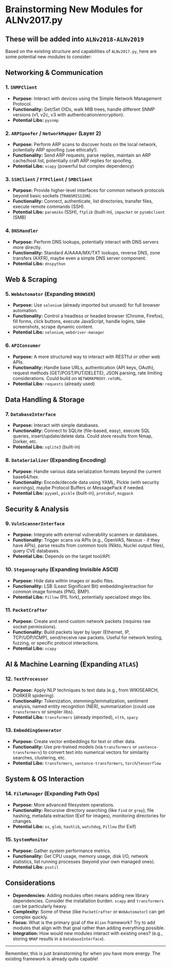 # Brainstorming New Modules for ALNv2017.py
## These will be added into `ALNv2018-ALNv2019`

Based on the existing structure and capabilities of `ALNv2017.py`, here are some potential new modules to consider:

## Networking & Communication

### 1. `SNMPClient`
*   **Purpose:** Interact with devices using the Simple Network Management Protocol.
*   **Functionality:** Get/Set OIDs, walk MIB trees, handle different SNMP versions (v1, v2c, v3 with authentication/encryption).
*   **Potential Libs:** `pysnmp`

### 2. `ARPSpoofer` / `NetworkMapper` (Layer 2)
*   **Purpose:** Perform ARP scans to discover hosts on the local network, potentially ARP spoofing (use ethically!).
*   **Functionality:** Send ARP requests, parse replies, maintain an ARP cache/host list, potentially craft ARP replies for spoofing.
*   **Potential Libs:** `scapy` (powerful but complex dependency)

### 3. `SSHClient` / `FTPClient` / `SMBClient`
*   **Purpose:** Provide higher-level interfaces for common network protocols beyond basic sockets (`TRANSMISSION`).
*   **Functionality:** Connect, authenticate, list directories, transfer files, execute remote commands (SSH).
*   **Potential Libs:** `paramiko` (SSH), `ftplib` (built-in), `impacket` or `pysmbclient` (SMB)

### 4. `DNSHandler`
*   **Purpose:** Perform DNS lookups, potentially interact with DNS servers more directly.
*   **Functionality:** Standard A/AAAA/MX/TXT lookups, reverse DNS, zone transfers (AXFR), maybe even a simple DNS server component.
*   **Potential Libs:** `dnspython`

## Web & Scraping

### 5. `WebAutomator` (Expanding `BROWSER`)
*   **Purpose:** Use `selenium` (already imported but unused) for full browser automation.
*   **Functionality:** Control a headless or headed browser (Chrome, Firefox), fill forms, click buttons, execute JavaScript, handle logins, take screenshots, scrape dynamic content.
*   **Potential Libs:** `selenium`, `webdriver-manager`

### 6. `APIConsumer`
*   **Purpose:** A more structured way to interact with RESTful or other web APIs.
*   **Functionality:** Handle base URLs, authentication (API keys, OAuth), request methods (GET/POST/PUT/DELETE), JSON parsing, rate limiting considerations. Could build on `NETWORKPROXY.retURL`.
*   **Potential Libs:** `requests` (already used)

## Data Handling & Storage

### 7. `DatabaseInterface`
*   **Purpose:** Interact with simple databases.
*   **Functionality:** Connect to SQLite (file-based, easy), execute SQL queries, insert/update/delete data. Could store results from Nmap, Dorker, etc.
*   **Potential Libs:** `sqlite3` (built-in)

### 8. `DataSerializer` (Expanding Encoding)
*   **Purpose:** Handle various data serialization formats beyond the current base64/hex.
*   **Functionality:** Encode/decode data using YAML, Pickle (with security warnings), maybe Protocol Buffers or MessagePack if needed.
*   **Potential Libs:** `pyyaml`, `pickle` (built-in), `protobuf`, `msgpack`

## Security & Analysis

### 9. `VulnScannerInterface`
*   **Purpose:** Integrate with external vulnerability scanners or databases.
*   **Functionality:** Trigger scans via APIs (e.g., OpenVAS, Nessus - if they have APIs), parse results from common tools (Nikto, Nuclei output files), query CVE databases.
*   **Potential Libs:** Depends on the target tool/API.

### 10. `Steganography` (Expanding Invisible ASCII)
*   **Purpose:** Hide data within images or audio files.
*   **Functionality:** LSB (Least Significant Bit) embedding/extraction for common image formats (PNG, BMP).
*   **Potential Libs:** `Pillow` (PIL fork), potentially specialized stego libs.

### 11. `PacketCrafter`
*   **Purpose:** Create and send custom network packets (requires raw socket permissions).
*   **Functionality:** Build packets layer by layer (Ethernet, IP, TCP/UDP/ICMP), send/receive raw packets. Useful for network testing, fuzzing, or specific protocol interactions.
*   **Potential Libs:** `scapy`

## AI & Machine Learning (Expanding `ATLAS`)

### 12. `TextProcessor`
*   **Purpose:** Apply NLP techniques to text data (e.g., from WIKISEARCH, DORKER spidering).
*   **Functionality:** Tokenization, stemming/lemmatization, sentiment analysis, named entity recognition (NER), summarization (could use `transformers` or simpler libs).
*   **Potential Libs:** `transformers` (already imported), `nltk`, `spacy`

### 13. `EmbeddingGenerator`
*   **Purpose:** Create vector embeddings for text or other data.
*   **Functionality:** Use pre-trained models (via `transformers` or `sentence-transformers`) to convert text into numerical vectors for similarity searches, clustering, etc.
*   **Potential Libs:** `transformers`, `sentence-transformers`, `torch`/`tensorflow`

## System & OS Interaction

### 14. `FileManager` (Expanding Path Ops)
*   **Purpose:** More advanced filesystem operations.
*   **Functionality:** Recursive directory searching (like `find` or `grep`), file hashing, metadata extraction (Exif for images), monitoring directories for changes.
*   **Potential Libs:** `os`, `glob`, `hashlib`, `watchdog`, `Pillow` (for Exif)

### 15. `SystemMonitor`
*   **Purpose:** Gather system performance metrics.
*   **Functionality:** Get CPU usage, memory usage, disk I/O, network statistics, list running processes (beyond your own managed ones).
*   **Potential Libs:** `psutil`

## Considerations

*   **Dependencies:** Adding modules often means adding new library dependencies. Consider the installation burden. `scapy` and `transformers` can be particularly heavy.
*   **Complexity:** Some of these (like `PacketCrafter` or `WebAutomator`) can get complex quickly.
*   **Focus:** What is the primary goal of the `Alien` framework? Try to add modules that align with that goal rather than adding everything possible.
*   **Integration:** How would new modules interact with existing ones? (e.g., storing `NMAP` results in a `DatabaseInterface`).

---
Remember, this is just brainstorming for when you have more energy. The existing framework is already quite capable!
